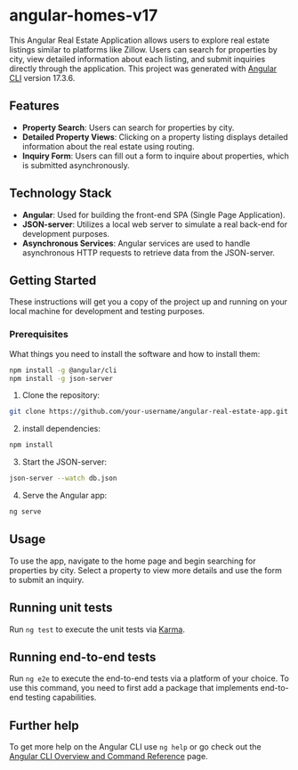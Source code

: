 # angular-homes-v17

This Angular Real Estate Application allows users to explore real estate listings similar to platforms like Zillow. Users can search for properties by city, view detailed information about each listing, and submit inquiries directly through the application. This project was generated with [Angular CLI](https://github.com/angular/angular-cli) version 17.3.6.

## Features

- **Property Search**: Users can search for properties by city.
- **Detailed Property Views**: Clicking on a property listing displays detailed information about the real estate using routing.
- **Inquiry Form**: Users can fill out a form to inquire about properties, which is submitted asynchronously.

## Technology Stack

- **Angular**: Used for building the front-end SPA (Single Page Application).
- **JSON-server**: Utilizes a local web server to simulate a real back-end for development purposes.
- **Asynchronous Services**: Angular services are used to handle asynchronous HTTP requests to retrieve data from the JSON-server.

## Getting Started

These instructions will get you a copy of the project up and running on your local machine for development and testing purposes.

### Prerequisites

What things you need to install the software and how to install them:

```bash
npm install -g @angular/cli
npm install -g json-server
```

1. Clone the repository:
```bash
git clone https://github.com/your-username/angular-real-estate-app.git
```
2. install dependencies:
```bash
npm install
```
3. Start the JSON-server:
```bash
json-server --watch db.json
```
4. Serve the Angular app:
```bash
ng serve
```

## Usage
To use the app, navigate to the home page and begin searching for properties by city. Select a property to view more details and use the form to submit an inquiry.


## Running unit tests

Run `ng test` to execute the unit tests via [Karma](https://karma-runner.github.io).

## Running end-to-end tests

Run `ng e2e` to execute the end-to-end tests via a platform of your choice. To use this command, you need to first add a package that implements end-to-end testing capabilities.

## Further help

To get more help on the Angular CLI use `ng help` or go check out the [Angular CLI Overview and Command Reference](https://angular.io/cli) page.
